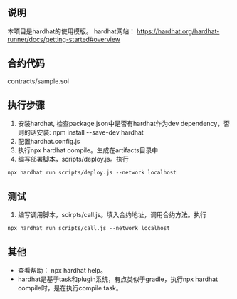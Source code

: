 ## 说明
本项目是hardhat的使用模版。
hardhat网站： https://hardhat.org/hardhat-runner/docs/getting-started#overview

## 合约代码
contracts/sample.sol

## 执行步骤
1. 安装hardhat, 检查package.json中是否有hardhat作为dev dependency，否则的话安装: npm install --save-dev hardhat
1. 配置hardhat.config.js
2. 执行npx hardhat compile。生成在artifacts目录中
3. 编写部署脚本，scripts/deploy.js。执行
```
npx hardhat run scripts/deploy.js --network localhost
```

## 测试
1. 编写调用脚本，scirpts/call.js。填入合约地址，调用合约方法。执行
```
npx hardhat run scripts/call.js --network localhost
```

## 其他
*  查看帮助： npx hardhat help。
*  hardhat是基于task和plugin系统，有点类似于gradle，执行npx hardhat compile时，是在执行compile task。

